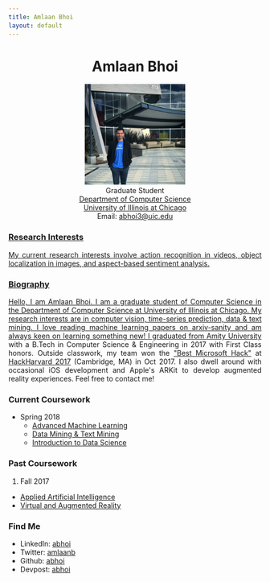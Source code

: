 ```yaml
---
title: Amlaan Bhoi
layout: default
---
```

<!--
## {{ page.title }}
<img src="/images/amlaan_2018.jpg" width="200" float="right" /><br>
Graduate Student
[Department of Computer Science](https://cs.uic.edu) \\
[University of Illinois at Chicago](https://www.uic.edu) \\
Email: [abhoi3@uic.edu](mailto://abhoi3@uic.edu)!-->

<center><h1>Amlaan Bhoi</h1>
<img src="/images/amlaan_2018.jpg" width="200" float="center" /> <br>
Graduate Student<br>
<a href="https://cs.uic.edu">Department of Computer Science</a> <br>
<a href="https://www.uic.edu">University of Illinois at Chicago</a> <br>
Email: <a href="mailto://abhoi3@uic.edu">abhoi3@uic.edu</center>

### Research Interests

<p align="justify">My current research interests involve action recognition in videos, object localization in images, and aspect-based sentiment analysis.</p>

### Biography

<p align="justify">Hello, I am Amlaan Bhoi. I am a graduate student of Computer Science in the Department of Computer Science at University of Illinois at Chicago. My research interests are in computer vision, time-series prediction, data & text mining. I love reading machine learning papers on arxiv-sanity and am always keen on learning something new! I graduated from <a href="http://www.amity.edu/">Amity University</a> with a B.Tech in Computer Science & Engineering in 2017 with First Class honors. Outside classwork, my team won the <a href="https://devpost.com/software/lifeguard-io">"Best Microsoft Hack"</a> at <a href="http://hackharvard.io/">HackHarvard 2017</a> (Cambridge, MA) in Oct 2017. I also dwell around with occasional iOS development and Apple's ARKit to develop augmented reality experiences. Feel free to contact me!</p>

### Current Coursework

- Spring 2018
  - [Advanced Machine Learning](https://www.cs.uic.edu/~zhangx/teaching/CS594_Spring2018_Syllabus.pdf)
  - [Data Mining & Text Mining](https://www.cs.uic.edu/~liub/teach/cs583-spring-18/cs583.html)
  - [Introduction to Data Science](http://cs418.cs.uic.edu/)

### Past Coursework

1. Fall 2017
- [Applied Artificial Intelligence](https://www.cs.uic.edu/Piotr)
- [Virtual and Augmented Reality](https://www.evl.uic.edu/aej/491/)

### Find Me

- LinkedIn: [abhoi](https://www.linkedin.com/in/abhoi)
- Twitter: [amlaanb](https://www.twitter.com/amlaanb)
- Github: [abhoi](https://www.github.com/abhoi)
- Devpost: [abhoi](https://devpost.com/abhoi)

<!--
You can use HTML elements in Markdown, such as the comment element, and they won't be affected by a markdown parser. However, if you create an HTML element in your markdown file, you cannot use markdown syntax within that element's contents.
-->
